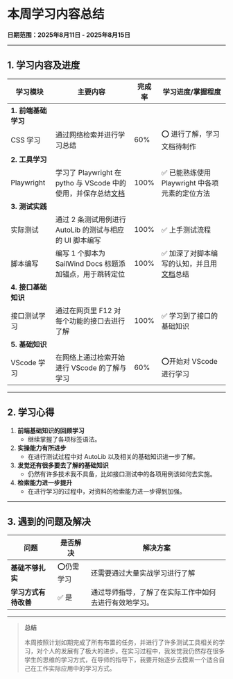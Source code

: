 # 本周学习内容总结  
**日期范围：2025年8月11日 - 2025年8月15日**  

---

## 1. 学习内容及进度  

| 学习模块            | 主要内容                                                     | 完成率 | 学习进度/掌握程度                                            |
| ------------------- | ------------------------------------------------------------ | ------ | ------------------------------------------------------------ |
| **1. 前端基础学习** |                                                              |        |                                                              |
| CSS 学习            | 通过网络检索并进行学习总结                                   | 60%    | ⭕ 进行了解，学习文档待制作                                   |
| **2. 工具学习**     |                                                              |        |                                                              |
| Playwright          | 学习了 Playwright 在 pytho 与 VScode 中的使用，并保存总结[文档](/Internship/Tools/Playwright) | 100%   | ✅ 已能熟练使用 Playwright 中各项元素的定位方法               |
| **3. 测试实践**     |                                                              |        |                                                              |
| 实际测试            | 通过 2 条测试用例进行 AutoLib 的测试与相应的 UI 脚本编写     | 100%   | ✅ 上手测试流程                                               |
| 脚本编写            | 编写 1 个脚本为 SailWind Docs 标题添加锚点，用于跳转定位     | 100%   | ✅ 加深了对脚本编写的认知，并且用[文档](/Internship/Tools/scripts/脚本编写——给Markdown文件批量加入锚点.md)总结 |
| **4. 接口基础知识** |                                                              |        |                                                              |
| 接口测试学习        | 通过在网页里 F12 对每个功能的接口去进行了解                  | 100%   | ✅ 学习到了接口的基础知识                                     |
| **5. 基础知识**     |                                                              |        |                                                              |
| VScode 学习         | 在网络上通过检索开始进行 VScode 的了解与学习                 | 60%    | ⭕开始对 VScode 进行学习                                      |

---

## 2. 学习心得  
1. **前端基础知识的回顾学习** 
   - 继续掌握了各项标签语法。
2. **实操能力有所进步**  
   - 在进行测试过程中对 AutoLib 以及相关的基础知识进一步了解。
3. **发觉还有很多要去了解的基础知识**
   * 仍然有许多技术我不具备，比如接口测试中的各项用例该如何去实施。
4. **检索能力进一步提升**  
   - 在进行学习的过程中，对资料的检索能力进一步得到加强。

---

## 3. 遇到的问题及解决  
| 问题                 | 是否解决  | 解决方案                                               |
| -------------------- | --------- | ------------------------------------------------------ |
| **基础不够扎实**     | ⭕仍需学习 | 还需要通过大量实战学习进行了解                         |
| **学习方式有待改善** | ✅ 是      | 通过导师指导，了解了在实际工作中如何去进行有效地学习。 |



---

> **总结**  
>
> 本周按照计划如期完成了所有布置的任务，并进行了许多测试工具相关的学习，对个人的发展有了极大的进步。在实习过程中，我发觉我仍然存在很多学生的思维的学习方式，在导师的指导下，我要开始逐步去摸索一个适合自己在工作实际应用中的学习方式。